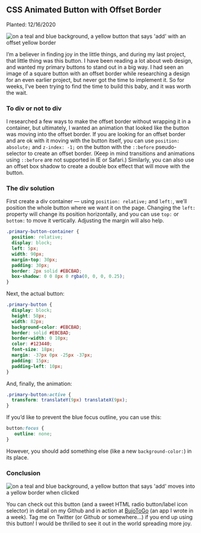 
## CSS Animated Button with Offset Border

Planted: 12/16/2020

![on a teal and blue background, a yellow button that says 'add' with an offset yellow border](https://images.abbeyperini.com/animated/cover.webp)

I’m a believer in finding joy in the little things, and during my last project, that little thing was this button. I have been reading a lot about web design, and wanted my primary buttons to stand out in a big way. I had seen an image of a square button with an offset border while researching a design for an even earlier project, but never got the time to implement it. So for weeks, I’ve been trying to find the time to build this baby, and it was worth the wait.

### To div or not to div

I researched a few ways to make the offset border without wrapping it in a container, but ultimately, I wanted an animation that looked like the button was moving into the offset border. If you are looking for an offset border and are ok with it moving with the button itself, you can use `position: absolute;` and `z-index: -1;` on the button with the `::before` pseudo-selector to create an offset border. (Keep in mind transitions and animations using `::before` are not supported in IE or Safari.) Similarly, you can also use an offset box shadow to create a double box effect that will move with the button.

### The div solution

First create a div container — using `position: relative;` and `left:`, we’ll position the whole button where we want it on the page. Changing the `left:` property will change its position horizontally, and you can use `top:` or `bottom:` to move it vertically. Adjusting the margin will also help.

```CSS
.primary-button-container {
  position: relative;
  display: block;
  left: 5px;
  width: 90px;
  margin-top: 30px;
  padding: 30px;
  border: 2px solid #EBCBAD;
  box-shadow: 0 0 8px 0 rgba(0, 0, 0, 0.25);
}
```

Next, the actual button:

```CSS
.primary-button {
  display: block;
  height: 58px;
  width: 82px;
  background-color: #EBCBAD;
  border: solid #EBCBAD;
  border-width: 0 10px;
  color: #123440;
  font-size: 18px;
  margin: -37px 0px -25px -37px;
  padding: 15px;
  padding-left: 10px;
}
```

And, finally, the animation:

```CSS
.primary-button:active {
  transform: translateY(9px) translateX(9px);
}
```

If you’d like to prevent the blue focus outline, you can use this:

```CSS
button:focus {    
   outline: none;    
}
```

However, you should add something else (like a new `background-color:`) in its place.

### Conclusion

![on a teal and blue background, a yellow button that says 'add' moves into a yellow border when clicked](https://images.abbeyperini.com/animated/click.gif)

You can check out this button (and a sweet HTML radio button/label icon selector) in detail on my Github and in action at [BujoToGo](http://bujo-to-go.surge.sh/#/index) (an app I wrote in a week). Tag me on Twitter (or Github or somewhere…) if you end up using this button! I would be thrilled to see it out in the world spreading more joy.
